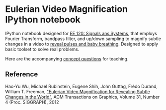 # Eulerian Video Magnification IPython notebook

IPython notebook designed for [EE 120&#58; Signals ans Systems](https://inst.eecs.berkeley.edu/~ee120/fa16/), that employs Fourier Transform, bandpass filter, and up/down sampling to magnify subtle changes in a video to [reveal pulses and baby breathing](https://www.youtube.com/watch?v=e9ASH8IBJ2U). Designed to apply basic toolset to solve real problems.

Here are the accompanying [concept questions](/archive/python_evm.pdf) for teaching.
  
## Reference

Hao-Yu Wu, Michael Rubinstein, Eugene Shih, John Guttag, Frédo Durand, William T. Freeman, ["Eulerian Video Magnification for Revealing Subtle Changes in the World"](http://people.csail.mit.edu/mrub/papers/vidmag.pdf),
ACM Transactions on Graphics, Volume 31, Number 4 (Proc. SIGGRAPH), 2012
